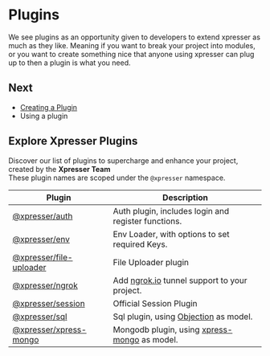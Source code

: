 # Plugins

We see plugins as an opportunity given to developers to extend xpresser as much as they like. Meaning if you want to
break your project into modules, or you want to create something nice that anyone using xpresser can plug up to then a
plugin is what you need.

## Next

- [Creating a Plugin](./create.md)
- Using a plugin

## Explore Xpresser Plugins

Discover our list of plugins to supercharge and enhance your project, created by the **Xpresser Team** <br/>
These plugin names are scoped under the `@xpresser` namespace.

| Plugin | Description |
| ------ | ----------- |
| [@xpresser/auth](./@xpresser/auth/readme.md) | Auth plugin, includes login and register functions. | 
| [@xpresser/env](https://npmjs.com/package/@xpresser/env) | Env Loader, with options to set required Keys. |
| [@xpresser/file-uploader](./@xpresser/file-uploader/readme.md) | File Uploader plugin |
| [@xpresser/ngrok](./@xpresser/ngrok.md) | Add [ngrok.io](htpps://ngrok.io) tunnel support to your project. |
| [@xpresser/session](../http/sessions.md) | Official Session Plugin
| [@xpresser/sql](https://npmjs.com/package/@xpresser/sql) | Sql plugin, using [Objection](https://npmjs.com/package/objection) as model.
| [@xpresser/xpress-mongo](https://npmjs.com/package/@xpresser/xpress-mongo) | Mongodb plugin, using [xpress-mongo](../xpress-mongo/readme.md) as model.



